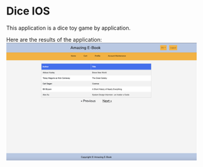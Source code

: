 # Dice IOS

This application is a dice toy game by application.

Here are the results of the application:
![Image of Quiz Tokoh Dunia](https://github.com/hafizewp22/AmazingE-Book_UAS/blob/main/Screen%20Shot%202022-02-16%20at%2009.19.41.png)
